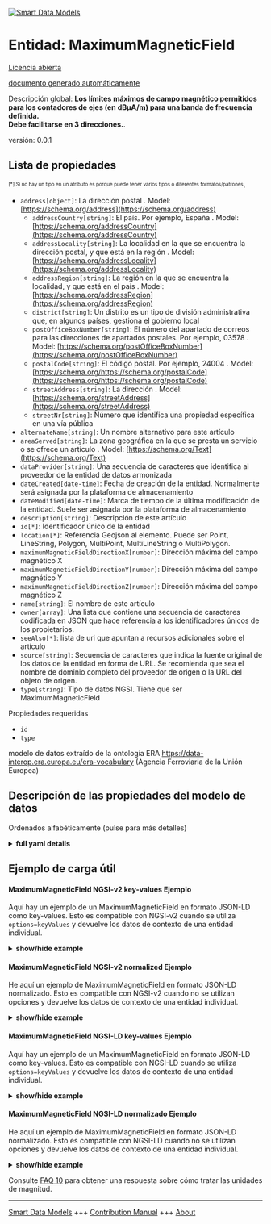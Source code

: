 <!-- 10-Header -->
    
[![Smart Data Models](https://smartdatamodels.org/wp-content/uploads/2022/01/SmartDataModels_logo.png "Logo")](https://smartdatamodels.org)    

Entidad: MaximumMagneticField    
=============================
<!-- /10-Header -->
    
<!-- 15-License -->
    

[Licencia abierta](https://github.com/smart-data-models//dataModel.ERA/blob/master/MaximumMagneticField/LICENSE.md)    

[documento generado automáticamente](https://docs.google.com/presentation/d/e/2PACX-1vTs-Ng5dIAwkg91oTTUdt8ua7woBXhPnwavZ0FxgR8BsAI_Ek3C5q97Nd94HS8KhP-r_quD4H0fgyt3/pub?start=false&loop=false&delayms=3000#slide=id.gb715ace035_0_60)    
<!-- /15-License -->
    
<!-- 20-Description -->
    

Descripción global: **Los límites máximos de campo magnético permitidos para los contadores de ejes (en dBµA/m) para una banda de frecuencia definida.    
Debe facilitarse en 3 direcciones.**.    

versión: 0.0.1    
<!-- /20-Description -->
    
<!-- 30-PropertiesList -->
    

## Lista de propiedades    

<sup><sub>[*] Si no hay un tipo en un atributo es porque puede tener varios tipos o diferentes formatos/patrones</sub></sup>.    
- `address[object]`: La dirección postal  . Model: [https://schema.org/address](https://schema.org/address)
	- `addressCountry[string]`: El país. Por ejemplo, España  . Model: [https://schema.org/addressCountry](https://schema.org/addressCountry)    
	- `addressLocality[string]`: La localidad en la que se encuentra la dirección postal, y que está en la región  . Model: [https://schema.org/addressLocality](https://schema.org/addressLocality)    
	- `addressRegion[string]`: La región en la que se encuentra la localidad, y que está en el país  . Model: [https://schema.org/addressRegion](https://schema.org/addressRegion)    
	- `district[string]`: Un distrito es un tipo de división administrativa que, en algunos países, gestiona el gobierno local      
	- `postOfficeBoxNumber[string]`: El número del apartado de correos para las direcciones de apartados postales. Por ejemplo, 03578  . Model: [https://schema.org/postOfficeBoxNumber](https://schema.org/postOfficeBoxNumber)    
	- `postalCode[string]`: El código postal. Por ejemplo, 24004  . Model: [https://schema.org/https://schema.org/postalCode](https://schema.org/https://schema.org/postalCode)    
	- `streetAddress[string]`: La dirección  . Model: [https://schema.org/streetAddress](https://schema.org/streetAddress)    
	- `streetNr[string]`: Número que identifica una propiedad específica en una vía pública      
- `alternateName[string]`: Un nombre alternativo para este artículo  
- `areaServed[string]`: La zona geográfica en la que se presta un servicio o se ofrece un artículo  . Model: [https://schema.org/Text](https://schema.org/Text)
- `dataProvider[string]`: Una secuencia de caracteres que identifica al proveedor de la entidad de datos armonizada  
- `dateCreated[date-time]`: Fecha de creación de la entidad. Normalmente será asignada por la plataforma de almacenamiento  
- `dateModified[date-time]`: Marca de tiempo de la última modificación de la entidad. Suele ser asignada por la plataforma de almacenamiento  
- `description[string]`: Descripción de este artículo  
- `id[*]`: Identificador único de la entidad  
- `location[*]`: Referencia Geojson al elemento. Puede ser Point, LineString, Polygon, MultiPoint, MultiLineString o MultiPolygon.  
- `maximumMagneticFieldDirectionX[number]`: Dirección máxima del campo magnético X  
- `maximumMagneticFieldDirectionY[number]`: Dirección máxima del campo magnético Y  
- `maximumMagneticFieldDirectionZ[number]`: Dirección máxima del campo magnético Z  
- `name[string]`: El nombre de este artículo  
- `owner[array]`: Una lista que contiene una secuencia de caracteres codificada en JSON que hace referencia a los identificadores únicos de los propietarios.  
- `seeAlso[*]`: lista de uri que apuntan a recursos adicionales sobre el artículo  
- `source[string]`: Secuencia de caracteres que indica la fuente original de los datos de la entidad en forma de URL. Se recomienda que sea el nombre de dominio completo del proveedor de origen o la URL del objeto de origen.  
- `type[string]`: Tipo de datos NGSI. Tiene que ser MaximumMagneticField  
<!-- /30-PropertiesList -->
    
<!-- 35-RequiredProperties -->
    

Propiedades requeridas    
- `id`  
- `type`  
<!-- /35-RequiredProperties -->
    
<!-- 40-RequiredProperties -->
    

modelo de datos extraído de la ontología ERA https://data-interop.era.europa.eu/era-vocabulary (Agencia Ferroviaria de la Unión Europea)    
<!-- /40-RequiredProperties -->
    
<!-- 50-DataModelHeader -->
    

## Descripción de las propiedades del modelo de datos    

Ordenados alfabéticamente (pulse para más detalles)    
<!-- /50-DataModelHeader -->
    
<!-- 60-ModelYaml -->
    
<details><summary><strong>full yaml details</strong></summary>      

```yaml    
MaximumMagneticField:      
  description: |-      
    The maximum magnetic field limits allowed for axle counters (in dBµA/m) for a defined frequency band.      
    It should be provided in 3 directions.      
  properties:      
    address:      
      description: The mailing address      
      properties:      
        addressCountry:      
          description: 'The country. For example, Spain'      
          type: string      
          x-ngsi:      
            model: https://schema.org/addressCountry      
            type: Property      
        addressLocality:      
          description: 'The locality in which the street address is, and which is in the region'      
          type: string      
          x-ngsi:      
            model: https://schema.org/addressLocality      
            type: Property      
        addressRegion:      
          description: 'The region in which the locality is, and which is in the country'      
          type: string      
          x-ngsi:      
            model: https://schema.org/addressRegion      
            type: Property      
        district:      
          description: 'A district is a type of administrative division that, in some countries, is managed by the local government'      
          type: string      
          x-ngsi:      
            type: Property      
        postOfficeBoxNumber:      
          description: 'The post office box number for PO box addresses. For example, 03578'      
          type: string      
          x-ngsi:      
            model: https://schema.org/postOfficeBoxNumber      
            type: Property      
        postalCode:      
          description: 'The postal code. For example, 24004'      
          type: string      
          x-ngsi:      
            model: https://schema.org/https://schema.org/postalCode      
            type: Property      
        streetAddress:      
          description: The street address      
          type: string      
          x-ngsi:      
            model: https://schema.org/streetAddress      
            type: Property      
        streetNr:      
          description: Number identifying a specific property on a public street      
          type: string      
          x-ngsi:      
            type: Property      
      type: object      
      x-ngsi:      
        model: https://schema.org/address      
        type: Property      
    alternateName:      
      description: An alternative name for this item      
      type: string      
      x-ngsi:      
        type: Property      
    areaServed:      
      description: The geographic area where a service or offered item is provided      
      type: string      
      x-ngsi:      
        model: https://schema.org/Text      
        type: Property      
    dataProvider:      
      description: A sequence of characters identifying the provider of the harmonised data entity      
      type: string      
      x-ngsi:      
        type: Property      
    dateCreated:      
      description: Entity creation timestamp. This will usually be allocated by the storage platform      
      format: date-time      
      type: string      
      x-ngsi:      
        type: Property      
    dateModified:      
      description: Timestamp of the last modification of the entity. This will usually be allocated by the storage platform      
      format: date-time      
      type: string      
      x-ngsi:      
        type: Property      
    description:      
      description: A description of this item      
      type: string      
      x-ngsi:      
        type: Property      
    id:      
      anyOf:      
        - description: Identifier format of any NGSI entity      
          maxLength: 256      
          minLength: 1      
          pattern: ^[\w\-\.\{\}\$\+\*\[\]`|~^@!,:\\]+$      
          type: string      
          x-ngsi:      
            type: Property      
        - description: Identifier format of any NGSI entity      
          format: uri      
          type: string      
          x-ngsi:      
            type: Property      
      description: Unique identifier of the entity      
      x-ngsi:      
        type: Property      
    location:      
      description: 'Geojson reference to the item. It can be Point, LineString, Polygon, MultiPoint, MultiLineString or MultiPolygon'      
      oneOf:      
        - description: Geojson reference to the item. Point      
          properties:      
            bbox:      
              items:      
                type: number      
              minItems: 4      
              type: array      
            coordinates:      
              items:      
                type: number      
              minItems: 2      
              type: array      
            type:      
              enum:      
                - Point      
              type: string      
          required:      
            - type      
            - coordinates      
          title: GeoJSON Point      
          type: object      
          x-ngsi:      
            type: GeoProperty      
        - description: Geojson reference to the item. LineString      
          properties:      
            bbox:      
              items:      
                type: number      
              minItems: 4      
              type: array      
            coordinates:      
              items:      
                items:      
                  type: number      
                minItems: 2      
                type: array      
              minItems: 2      
              type: array      
            type:      
              enum:      
                - LineString      
              type: string      
          required:      
            - type      
            - coordinates      
          title: GeoJSON LineString      
          type: object      
          x-ngsi:      
            type: GeoProperty      
        - description: Geojson reference to the item. Polygon      
          properties:      
            bbox:      
              items:      
                type: number      
              minItems: 4      
              type: array      
            coordinates:      
              items:      
                items:      
                  items:      
                    type: number      
                  minItems: 2      
                  type: array      
                minItems: 4      
                type: array      
              type: array      
            type:      
              enum:      
                - Polygon      
              type: string      
          required:      
            - type      
            - coordinates      
          title: GeoJSON Polygon      
          type: object      
          x-ngsi:      
            type: GeoProperty      
        - description: Geojson reference to the item. MultiPoint      
          properties:      
            bbox:      
              items:      
                type: number      
              minItems: 4      
              type: array      
            coordinates:      
              items:      
                items:      
                  type: number      
                minItems: 2      
                type: array      
              type: array      
            type:      
              enum:      
                - MultiPoint      
              type: string      
          required:      
            - type      
            - coordinates      
          title: GeoJSON MultiPoint      
          type: object      
          x-ngsi:      
            type: GeoProperty      
        - description: Geojson reference to the item. MultiLineString      
          properties:      
            bbox:      
              items:      
                type: number      
              minItems: 4      
              type: array      
            coordinates:      
              items:      
                items:      
                  items:      
                    type: number      
                  minItems: 2      
                  type: array      
                minItems: 2      
                type: array      
              type: array      
            type:      
              enum:      
                - MultiLineString      
              type: string      
          required:      
            - type      
            - coordinates      
          title: GeoJSON MultiLineString      
          type: object      
          x-ngsi:      
            type: GeoProperty      
        - description: Geojson reference to the item. MultiLineString      
          properties:      
            bbox:      
              items:      
                type: number      
              minItems: 4      
              type: array      
            coordinates:      
              items:      
                items:      
                  items:      
                    items:      
                      type: number      
                    minItems: 2      
                    type: array      
                  minItems: 4      
                  type: array      
                type: array      
              type: array      
            type:      
              enum:      
                - MultiPolygon      
              type: string      
          required:      
            - type      
            - coordinates      
          title: GeoJSON MultiPolygon      
          type: object      
          x-ngsi:      
            type: GeoProperty      
      x-ngsi:      
        type: GeoProperty      
    maximumMagneticFieldDirectionX:      
      description: Maximum magnetic field direction X      
      type: number      
      x-ngsi:      
        type: Property      
    maximumMagneticFieldDirectionY:      
      description: Maximum magnetic field direction Y      
      type: number      
      x-ngsi:      
        type: Property      
    maximumMagneticFieldDirectionZ:      
      description: Maximum magnetic field direction Z      
      type: number      
      x-ngsi:      
        type: Property      
    name:      
      description: The name of this item      
      type: string      
      x-ngsi:      
        type: Property      
    owner:      
      description: A List containing a JSON encoded sequence of characters referencing the unique Ids of the owner(s)      
      items:      
        anyOf:      
          - description: Identifier format of any NGSI entity      
            maxLength: 256      
            minLength: 1      
            pattern: ^[\w\-\.\{\}\$\+\*\[\]`|~^@!,:\\]+$      
            type: string      
            x-ngsi:      
              type: Property      
          - description: Identifier format of any NGSI entity      
            format: uri      
            type: string      
            x-ngsi:      
              type: Property      
        description: Unique identifier of the entity      
        x-ngsi:      
          type: Property      
      type: array      
      x-ngsi:      
        type: Property      
    seeAlso:      
      description: list of uri pointing to additional resources about the item      
      oneOf:      
        - items:      
            format: uri      
            type: string      
          minItems: 1      
          type: array      
        - format: uri      
          type: string      
      x-ngsi:      
        type: Property      
    source:      
      description: 'A sequence of characters giving the original source of the entity data as a URL. Recommended to be the fully qualified domain name of the source provider, or the URL to the source object'      
      type: string      
      x-ngsi:      
        type: Property      
    type:      
      description: NGSI data type. It has to be MaximumMagneticField      
      enum:      
        - MaximumMagneticField      
      type: string      
      x-ngsi:      
        type: Property      
  required:      
    - id      
    - type      
  type: object      
  x-derived-from: http://data.europa.eu/949/MaximumMagneticField      
  x-disclaimer: 'Redistribution and use in source and binary forms, with or without modification, are permitted  provided that the license conditions are met. Copyleft (c) 2023 Contributors to Smart Data Models Program'      
  x-license-url: https://github.com/smart-data-models/dataModel.ERA/blob/master/MaximumMagneticField/LICENSE.md      
  x-model-schema: https://smart-data-models.github.io/dataModel.ERA/Certificate/schema.json      
  x-model-tags: 'ERA vocabulary, railway, train'      
  x-version: 0.0.1      
```    
</details>      
<!-- /60-ModelYaml -->
    
<!-- 70-MiddleNotes -->
    
<!-- /70-MiddleNotes -->
    
<!-- 80-Examples -->
    

## Ejemplo de carga útil    

#### MaximumMagneticField NGSI-v2 key-values Ejemplo    

Aquí hay un ejemplo de un MaximumMagneticField en formato JSON-LD como key-values. Esto es compatible con NGSI-v2 cuando se utiliza `options=keyValues` y devuelve los datos de contexto de una entidad individual.    
<details><summary><strong>show/hide example</strong></summary>      

```json  

{  
  "id": "urn:ngsi-ld:MaximumMagneticField:id:RBVW:96380852",  
  "dateCreated": "1992-07-01T01:29:02Z",  
  "dateModified": "2022-07-21T07:13:50Z",  
  "source": "Method modern phone whatever thing. Discussion example your dog fund serv",  
  "name": "Nothing church tonight church do",  
  "alternateName": "Near second chance respond energy. Within try notice oil. Almost either worker school game list improve.",  
  "description": "Difficu",  
  "dataProvider": "Protect relationship almost movie hand when. End foot woman military appear manage meet long. Threat r",  
  "owner": [  
    "urn:ngsi-ld:MaximumMagneticField:items:VXOI:93063711",  
    "urn:ngsi-ld:MaximumMagneticField:items:YGLS:61846331"  
  ],  
  "seeAlso": [  
    "urn:ngsi-ld:MaximumMagneticField:items:LSEW:60720157"  
  ],  
  "location": {  
    "type": "Point",  
    "coordinates": [  
      12.1959295,  
      -80.960856  
    ]  
  },  
  "address": {  
    "streetAddress": "Number nature rock important pull. Much concern up certainly p",  
    "addressLocality": "Region may realize sign my. Wester",  
    "addressRegion": "Project resource recent require bank sell. Similar finish audience end.",  
    "addressCountry": "Experience institution case officer. Window section area information. College or sport charge remember thing give.",  
    "postalCode": "Season check including hard light skill. Firm town nice. Letter",  
    "postOfficeBoxNumber": "Fire gun push somebody concern pretty away what. Bit hotel say discuss. Small similar common whether painting stock.",  
    "streetNr": "Series baby such probably cell court. Pretty value still sit chance party. Dra",  
    "district": "Allow site finally evidence green."  
  },  
  "areaServed": "Employee they catch fight suggest. Executive positive eight piece.",  
  "type": "MaximumMagneticField",  
  "maximumMagneticFieldDirectionX": 864,  
  "maximumMagneticFieldDirectionY": 864,  
  "maximumMagneticFieldDirectionZ": 864
}  
```  
</details>    

#### MaximumMagneticField NGSI-v2 normalized Ejemplo    

He aquí un ejemplo de MaximumMagneticField en formato JSON-LD normalizado. Esto es compatible con NGSI-v2 cuando no se utilizan opciones y devuelve los datos de contexto de una entidad individual.    
<details><summary><strong>show/hide example</strong></summary>      

```json  

{  
  "id": "urn:ngsi-ld:MaximumMagneticField:id:RBVW:96380852",  
  "dateCreated": {  
    "type": "DateTime",  
    "value": "1992-07-01T01:29:02Z"  
  },  
  "dateModified": {  
    "type": "DateTime",  
    "value": "2022-07-21T07:13:50Z"  
  },  
  "source": {  
    "type": "Text",  
    "value": "Method modern phone whatever thing. Discussion example your dog fund serv"  
  },  
  "name": {  
    "type": "Text",  
    "value": "Nothing church tonight church do"  
  },  
  "alternateName": {  
    "type": "Text",  
    "value": "Near second chance respond energy. Within try notice oil. Almost either worker school game list improve."  
  },  
  "description": {  
    "type": "Text",  
    "value": "Difficu"  
  },  
  "dataProvider": {  
    "type": "Text",  
    "value": "Protect relationship almost movie hand when. End foot woman military appear manage meet long. Threat r"  
  },  
  "owner": {  
    "type": "StructuredValue",  
    "value": [  
      "urn:ngsi-ld:MaximumMagneticField:items:VXOI:93063711",  
      "urn:ngsi-ld:MaximumMagneticField:items:YGLS:61846331"  
    ]  
  },  
  "seeAlso": {  
    "type": "StructuredValue",  
    "value": [  
      "urn:ngsi-ld:MaximumMagneticField:items:LSEW:60720157"  
    ]  
  },  
  "location": {  
    "type": "geo:json",  
    "value": {  
      "type": "Point",  
      "coordinates": [  
        12.1959295,  
        -80.960856  
      ]  
    }  
  },  
  "address": {  
    "type": "StructuredValue",  
    "value": {  
      "streetAddress": "Number nature rock important pull. Much concern up certainly p",  
      "addressLocality": "Region may realize sign my. Wester",  
      "addressRegion": "Project resource recent require bank sell. Similar finish audience end.",  
      "addressCountry": "Experience institution case officer. Window section area information. College or sport charge remember thing give.",  
      "postalCode": "Season check including hard light skill. Firm town nice. Letter",  
      "postOfficeBoxNumber": "Fire gun push somebody concern pretty away what. Bit hotel say discuss. Small similar common whether painting stock.",  
      "streetNr": "Series baby such probably cell court. Pretty value still sit chance party. Dra",  
      "district": "Allow site finally evidence green."  
    }  
  },  
  "areaServed": {  
    "type": "Text",  
    "value": "Employee they catch fight suggest. Executive positive eight piece."  
  },  
  "type": "MaximumMagneticField",  
  "maximumMagneticFieldDirectionX": {  
    "type": "Number",  
    "value": 864  
  },  
  "maximumMagneticFieldDirectionY": {  
    "type": "Number",  
    "value": 864  
  },  
  "maximumMagneticFieldDirectionZ": {  
    "type": "Number",  
    "value": 864  
  }  
}  
```  
</details>    

#### MaximumMagneticField NGSI-LD key-values Ejemplo    

Aquí hay un ejemplo de un MaximumMagneticField en formato JSON-LD como key-values. Esto es compatible con NGSI-LD cuando se utiliza `options=keyValues` y devuelve los datos de contexto de una entidad individual.    
<details><summary><strong>show/hide example</strong></summary>      

```json  

{  
  "id": "urn:ngsi-ld:MaximumMagneticField:id:RBVW:96380852",  
  "dateCreated": "1992-07-01T01:29:02Z",  
  "dateModified": "2022-07-21T07:13:50Z",  
  "source": "Method modern phone whatever thing. Discussion example your dog fund serv",  
  "name": "Nothing church tonight church do",  
  "alternateName": "Near second chance respond energy. Within try notice oil. Almost either worker school game list improve.",  
  "description": "Difficu",  
  "dataProvider": "Protect relationship almost movie hand when. End foot woman military appear manage meet long. Threat r",  
  "owner": [  
    "urn:ngsi-ld:MaximumMagneticField:items:VXOI:93063711",  
    "urn:ngsi-ld:MaximumMagneticField:items:YGLS:61846331"  
  ],  
  "seeAlso": [  
    "urn:ngsi-ld:MaximumMagneticField:items:LSEW:60720157"  
  ],  
  "location": {  
    "type": "Point",  
    "coordinates": [  
      12.1959295,  
      -80.960856  
    ]  
  },  
  "address": {  
    "streetAddress": "Number nature rock important pull. Much concern up certainly p",  
    "addressLocality": "Region may realize sign my. Wester",  
    "addressRegion": "Project resource recent require bank sell. Similar finish audience end.",  
    "addressCountry": "Experience institution case officer. Window section area information. College or sport charge remember thing give.",  
    "postalCode": "Season check including hard light skill. Firm town nice. Letter",  
    "postOfficeBoxNumber": "Fire gun push somebody concern pretty away what. Bit hotel say discuss. Small similar common whether painting stock.",  
    "streetNr": "Series baby such probably cell court. Pretty value still sit chance party. Dra",  
    "district": "Allow site finally evidence green."  
  },  
  "areaServed": "Employee they catch fight suggest. Executive positive eight piece.",  
  "type": "MaximumMagneticField",  
  "maximumMagneticFieldDirectionX": 864,  
  "maximumMagneticFieldDirectionY": 864,  
  "maximumMagneticFieldDirectionZ": 864,  
  "@context": [  
    "https://raw.githubusercontent.com/smart-data-models/dataModel.ERA/master/context.jsonld"  
  ]  
}  
```  
</details>    

#### MaximumMagneticField NGSI-LD normalizado Ejemplo    

He aquí un ejemplo de MaximumMagneticField en formato JSON-LD normalizado. Esto es compatible con NGSI-LD cuando no se utilizan opciones y devuelve los datos de contexto de una entidad individual.    
<details><summary><strong>show/hide example</strong></summary>      

```json  

{  
  "id": "urn:ngsi-ld:MaximumMagneticField:id:XYSL:59916457",  
  "dateCreated": {  
    "type": "Property",  
    "value": {  
      "@type": "DateTime",  
      "@value": "2011-01-17T00:20:24Z"  
    }  
  },  
  "dateModified": {  
    "type": "Property",  
    "value": {  
      "@type": "DateTime",  
      "@value": "1971-04-03T19:24:25Z"  
    }  
  },  
  "source": {  
    "type": "Property",  
    "value": "Seek material four bed eat foot four cut. Industry medical human yet collection."  
  },  
  "name": {  
    "type": "Property",  
    "value": "Everyone safe interesting eat. Again might live manager. Surf"  
  },  
  "alternateName": {  
    "type": "Property",  
    "value": "Here people p"  
  },  
  "description": {  
    "type": "Property",  
    "value": "Activity treat its in. Also step board might truth small interesting."  
  },  
  "dataProvider": {  
    "type": "Property",  
    "value": "Article care radio win program responsibility water. South expect yard past most team. Raise population since meet between set."  
  },  
  "owner": {  
    "type": "Property",  
    "value": [  
      "urn:ngsi-ld:MaximumMagneticField:items:QGWL:53478074",  
      "urn:ngsi-ld:MaximumMagneticField:items:IBUO:48085735"  
    ]  
  },  
  "seeAlso": {  
    "type": "Property",  
    "value": [  
      "urn:ngsi-ld:MaximumMagneticField:items:XXHU:41714471"  
    ]  
  },  
  "location": {  
    "type": "Property",  
    "value": {  
      "type": "Point",  
      "coordinates": [  
        -8.077867,  
        60.671442  
      ]  
    }  
  },  
  "address": {  
    "type": "Property",  
    "value": {  
      "streetAddress": "West trial language field. Stock high senior success go whole.",  
      "addressLocality": "Community catch mission perhaps especially option degree. Create option part not return draw identify art. Success relate series according.",  
      "addressRegion": "List successful a during loss nor. Conference hit well far f",  
      "addressCountry": "Our seem scientist. Hot group true design season crime. Far safe miss doctor.",  
      "postalCode": "Interesting top success try.",  
      "postOfficeBoxNumber": "Huge foot truth ball. ",  
      "streetNr": "Land need cold question.",  
      "district": "Throughout way floor believe movie. Off police in begin. Whatever heart half or already window."  
    }  
  },  
  "areaServed": {  
    "type": "Property",  
    "value": "Say already life discuss determine heart. Edge someone parent all her down."  
  },  
  "type": "MaximumMagneticField",  
  "maximumMagneticFieldDirectionX": {  
    "type": "Property",  
    "value": 671  
  },  
  "maximumMagneticFieldDirectionY": {  
    "type": "Property",  
    "value": 707  
  },  
  "maximumMagneticFieldDirectionZ": {  
    "type": "Property",  
    "value": 262  
  },  
  "@context": [  
    "https://raw.githubusercontent.com/smart-data-models/dataModel.ERA/master/context.jsonld"  
  ]  
}  
```  
</details><!-- /80-Examples -->
    
<!-- 90-FooterNotes -->
    
<!-- /90-FooterNotes -->
    
<!-- 95-Units -->
    

Consulte [FAQ 10](https://smartdatamodels.org/index.php/faqs/) para obtener una respuesta sobre cómo tratar las unidades de magnitud.    
<!-- /95-Units -->
    
<!-- 97-LastFooter -->
    
---    

[Smart Data Models](https://smartdatamodels.org) +++ [Contribution Manual](https://bit.ly/contribution_manual) +++ [About](https://bit.ly/Introduction_SDM)<!-- /97-LastFooter -->
    
